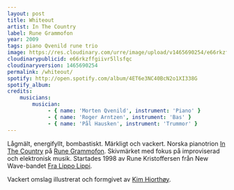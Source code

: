 ```yaml
---
layout: post
title: Whiteout
artist: In The Country
label: Rune Grammofon
year: 2009
tags: piano Qvenild rune trio
image: https://res.cloudinary.com/urre/image/upload/v1465690254/e66rkzffgiivr5llsfqc.jpg
cloudinarypublicid: e66rkzffgiivr5llsfqc
cloudinaryversion: 1465690254
permalink: /whiteout/
spotify: http://open.spotify.com/album/4ET6e3NC40BcN2o1XI338G
spotify_album: 
credits:
    musicians:
        musician:
             - { name: 'Morten Qvenild', instrument: 'Piano' }
             - { name: 'Roger Arntzen', instrument: 'Bas' }
             - { name: 'Pål Hausken', instrument: 'Trummor' }
---
```


Lågmält, energifyllt, bombastiskt. Märkligt och vackert. Norska pianotrion <a href="http://www.inthecountry.no/">In The Country</a> på <a href="http://en.wikipedia.org/wiki/Rune_Grammofon">Rune Grammofon</a>. Skivmärket med fokus på improviserad och elektronisk musik. Startades 1998 av Rune Kristoffersen från New Wave-bandet <a href="http://en.wikipedia.org/wiki/Fra_Lippo_Lippi_(band)">Fra Lippo Lippi</a>.

Vackert omslag illustrerat och formgivet av <a href="http://sv.wikipedia.org/wiki/Kim_Hiorth%C3%B8y">Kim Hiorthøy</a>.